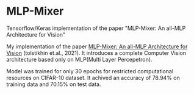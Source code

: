 # MLP-Mixer
Tensorflow/Keras implementation of the paper "MLP-Mixer: An all-MLP Architecture for Vision"

My implementation of the paper [MLP-Mixer: An all-MLP Architecture for Vision](https://arxiv.org/abs/2105.01601) (tolstikhin et.al., 2021). It introduces a complete Computer Vision architecture based only on MLP(Multi Layer Percepetron).

Model was trained for only 30 epochs for restricted computational resources on CIFAR-10 dataset. It achived an accuracy of 78.94% on training data and 70.15% on test data.